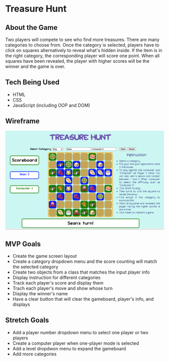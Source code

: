 # Treasure Hunt

## About the Game

Two players will compete to see who find more treasures. There are many categories to choose from. Once the category is selected, players have to click on squares alternatively to reveal what's hidden inside. If the item is in the right category, the corresponding player will score one point. When all squares have been revealed, the player with higher scores will be the winner and the game is over.

## Tech Being Used

- HTML
- CSS
- JavaScript (including OOP and DOM)

## Wireframe
![Wirefra,e](Picture1.png)

## MVP Goals
- Create the game screen layout
- Create a category dropdown menu and the score counting will match the selected category
- Create two objects from a class that matches the input player info
- Display instruction for different categories
- Track each player's score and display them
- Trach each player's move and show whose turn
- Display the winner's name
- Have a clear button that will clear the gameboard, player's info, and displays

## Stretch Goals

- Add a player number dropdown menu to select one player or two players
- Create a computer player when one-player mode is selected
- Add a level dropdwon menu to expand the gameboard
- Add more categories
